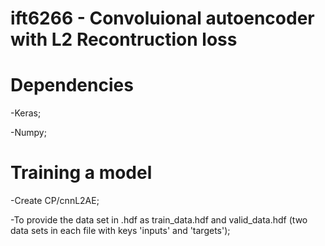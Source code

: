# ift6266 - Convoluional autoencoder with L2 Recontruction loss

# Dependencies
-Keras;

-Numpy;

# Training a model
-Create CP/cnnL2AE;

-To provide the data set in .hdf as train_data.hdf and valid_data.hdf (two data sets in each file with keys 'inputs' and 'targets');
